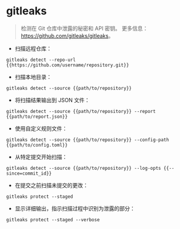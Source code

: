 # gitleaks

> 检测在 Git 仓库中泄露的秘密和 API 密钥。
> 更多信息：<https://github.com/gitleaks/gitleaks>。

- 扫描远程仓库：

`gitleaks detect --repo-url {{https://github.com/username/repository.git}}`

- 扫描本地目录：

`gitleaks detect --source {{path/to/repository}}`

- 将扫描结果输出到 JSON 文件：

`gitleaks detect --source {{path/to/repository}} --report {{path/to/report.json}}`

- 使用自定义规则文件：

`gitleaks detect --source {{path/to/repository}} --config-path {{path/to/config.toml}}`

- 从特定提交开始扫描：

`gitleaks detect --source {{path/to/repository}} --log-opts {{--since=commit_id}}`

- 在提交之前扫描未提交的更改：

`gitleaks protect --staged`

- 显示详细输出，指示扫描过程中识别为泄露的部分：

`gitleaks protect --staged --verbose`